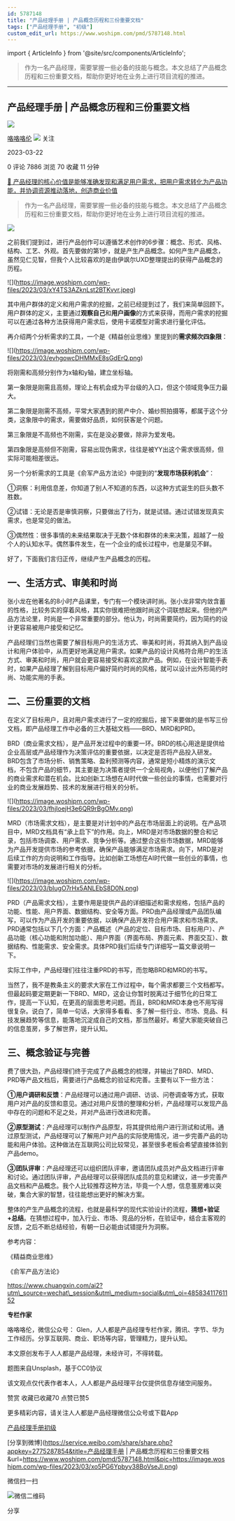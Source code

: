 ```yaml
---
id: 5787148
title: "产品经理手册 | 产品概念历程和三份重要文档"
tags: ["产品经理手册", "初级"]
custom_edit_url: https://www.woshipm.com/pmd/5787148.html
---
```

import { ArticleInfo } from '@site/src/components/ArticleInfo';

<ArticleInfo
    author="咯咯咯伦"
    authorLink="https://www.woshipm.com/u/37757"
    published="2023-03-22"
    views={7886}
    comments={0}
    collects={70}
/>

> 作为一名产品经理，需要掌握一些必备的技能与概念。本文总结了产品概念历程和三份重要文档，帮助你更好地在业务上进行项目流程的推进。

---

## 产品经理手册 | 产品概念历程和三份重要文档

[![](https://static.woshipm.com/pmapp_avatar_20230206214416_7466.jpeg?imageView2/1/w/72/h/72/q/100)](https://www.woshipm.com/u/37757)

[咯咯咯伦](https://www.woshipm.com/u/37757) ![](https://static.woshipm.com/tag/1121_1@2x.png) 关注

2023-03-22

0 评论 7886 浏览 70 收藏 11 分钟

[🔗 产品经理的核心价值是能够准确发现和满足用户需求，把用户需求转化为产品功能，并协调资源推动落地，创造商业价值](https://ke.qidianla.com/courses/90pm)

> 作为一名产品经理，需要掌握一些必备的技能与概念。本文总结了产品概念历程和三份重要文档，帮助你更好地在业务上进行项目流程的推进。

![](https://image.woshipm.com/wp-files/2023/03/xo5PG6Ypbyv38BoVseJI.png)

之前我们提到过，进行产品创作可以遵循艺术创作的6步骤：概念、形式、风格、结构、工艺、外观。首先要做的第1步，就是产生产品概念。如何产生产品概念，虽然见仁见智，但我个人比较喜欢的是由伊飒尔UXD整理提出的获得产品概念的历程。

![\](https://image.woshipm.com/wp-files/2023/03/xY4TS3AZknLst2BTKvvr.jpeg)

其中用户群体的定义和用户需求的挖掘，之前已经提到过了，我们来简单回顾下。用户群体的定义，主要通过**观察自己**和**用户画像**的方式来获得，而用户需求的挖掘可以在通过各种方法获得用户需求后，使用卡诺模型对需求进行量化评估。

再介绍两个分析需求的工具，一个是《精益创业思维》里提到的**需求频次四象限**：

![\](https://image.woshipm.com/wp-files/2023/03/evhgowcDHMMxE8sGdErQ.png)

将刚需和高频分别作为x轴和y轴，建立坐标轴。

第一象限是刚需且高频，理论上有机会成为平台级的入口，但这个领域竞争压力最大。

第二象限是刚需不高频，平常大家遇到的房产中介、婚纱照拍摄等，都属于这个分类，这象限中的需求，需要做好品质，如何获客是个问题。

第三象限是不高频也不刚需，实在是没必要做，除非为爱发电。

第四象限是高频但不刚需，容易出现伪需求，往往是被YY出这个需求很高频，但实际可能相差很远。

另一个分析需求的工具是《俞军产品方法论》中提到的“**发现市场获利机会**”：

①洞察：利用信息差，你知道了别人不知道的东西，以这种方式诞生的巨头数不胜数。

②试错：无论是否是审慎洞察，只要做出了行为，就是试错。通过试错发现真实需求，也是常见的做法。

③偶然性：很多事情的未来结果取决于无数个体和群体的未来决策，超越了一般个人的认知水平。偶然事件发生，在一个企业的成长过程中，也是屡见不鲜。

好了，下面我们言归正传，继续产生产品概念的历程。

## 一、生活方式、审美和时尚

张小龙在他著名的8小时产品课里，专门有一个模块讲时尚。张小龙非常内敛含蓄的性格，比较务实的穿着风格，其实你很难把他跟时尚这个词联想起来。但他的产品方法论里，时尚是一个非常重要的部分。他认为，时尚需要简约，因为简约的设计更容易被用户接受和记忆。

产品经理们当然也需要了解目标用户的生活方式、审美和时尚，将其纳入到产品设计和用户体验中，从而更好地满足用户需求。如果产品的设计风格符合用户的生活方式、审美和时尚，用户就会更容易接受和喜欢这款产品。例如，在设计智能手表时，如果产品经理了解到目标用户偏好简约时尚的风格，就可以设计出外形简约时尚、功能实用的手表。

## 二、三份重要的文档

在定义了目标用户，且对用户需求进行了一定的挖掘后，接下来要做的是书写三份文档，即产品经理工作中必备的三大基础文档——BRD、MRD和PRD。

BRD（商业需求文档），是产品开发过程中的重要一环。BRD的核心用途是提供给企业高层或产品经理作为决策评估的重要依据，以决定是否将产品投入研发。BRD包含了市场分析、销售策略、盈利预测等内容，通常是短小精炼的演示文档，不包含产品的细节，其主要是为决策者提供一个全局视角，以便他们了解产品的商业需求和潜在机会。比如创新工场想在AI时代做一些创业的事情，也需要对行业的商业发展趋势、技术的发展进行相关的分析。

![\](https://image.woshipm.com/wp-files/2023/03/fhjIoejH3e6QR9rBgOMv.png)

MRD（市场需求文档），是主要是对计划中的产品在市场层面上的说明。在产品项目中，MRD文档具有“承上启下”的作用。向上，MRD是对市场数据的整合和记录，包括市场调查、用户需求、竞争分析等。通过整合这些市场数据，MRD能够为产品开发提供市场的参考依据，确保产品能够满足市场需求。向下，MRD是对后续工作的方向说明和工作指导。比如创新工场想在AI时代做一些创业的事情，也需要对市场的发展进行相关的分析。

![\](https://image.woshipm.com/wp-files/2023/03/bIugO7rHx5ANLEbS8D0N.png)

PRD（产品需求文档），主要作用是提供产品的详细描述和需求规格，包括产品的功能、性能、用户界面、数据结构、安全等方面。PRD由产品经理或产品团队编写，可以作为产品开发的重要依据，以确保产品开发符合用户需求和市场需求。PRD通常包括以下几个方面：产品概述（产品的定位、目标市场、目标用户）、产品功能（核心功能和附加功能）、用户界面（界面布局、界面元素、界面交互）、数据结构、性能需求、安全需求。具体PRD我们后续专门详细写一篇文章说明一下。

实际工作中，产品经理们往往注重PRD的书写，而忽略BRD和MRD的书写。

当然了，我不是教条主义的要求大家在工作过程中，每个需求都要三个文档都写。但最起码要定期更新一下BRD、MRD，这会让你暂时脱离过于细节化的日常工作，提高一下认知，在更高的层面思考问题。而且，BRD和MRD本身也不用写得很复杂。说白了，简单一句话，大家得多看看、多了解一些行业、市场、竞品、科技发展趋势等信息，能落地沉淀成自己的文档，那当然最好。希望大家能突破自己的信息茧房，多了解世界，提升认知。

## 三、概念验证与完善

费了很大劲，产品经理们终于完成了产品概念的梳理，并输出了BRD、MRD、PRD等产品文档后，需要进行产品概念的验证和完善。主要有以下一些方法：

**①用户调研和反馈**：产品经理可以通过用户调研、访谈、问卷调查等方式，获取用户对产品的反馈和意见。通过对用户反馈的整理和分析，产品经理可以发现产品中存在的问题和不足之处，并对产品进行改进和完善。

**②原型测试**：产品经理可以制作产品原型，将其提供给用户进行测试和试用。通过原型测试，产品经理可以了解用户对产品的实际使用情况，进一步完善产品的功能和用户体验。这种做法在互联网公司比较常见，甚至很多老板会希望直接体验到产品demo。

**③团队评审**：产品经理还可以组织团队评审，邀请团队成员对产品文档进行评审和讨论。通过团队评审，产品经理可以获得团队成员的意见和建议，进一步完善产品文档和产品概念。我个人比较推荐这种方法，毕竟一个人想，信息茧房难以突破，集合大家的智慧，往往能想出更好的解决方案。

整体的产生产品概念的流程，也就是最科学的现代实验设计的流程，**猜想+验证+总结**。在猜想过程中，加入行业、市场、竞品的分析，在验证中，结合主客观的反馈，之后不断总结经验，有朝一日必能由试错提升为洞察。

参考内容：

《精益商业思维》

《俞军产品方法论》

https://www.chuangxin.com/ai2?utm\_source=wechat\_session&utm\_medium=social&utm\_oi=48583411761152

**专栏作家**

咯咯咯伦，微信公众号： Glen，人人都是产品经理专栏作家，腾讯、字节、华为工作经历。分享互联网、商业、职场等内容，管理精力，提升认知。

本文原创发布于人人都是产品经理，未经许可，不得转载。

题图来自Unsplash，基于CC0协议

该文观点仅代表作者本人，人人都是产品经理平台仅提供信息存储空间服务。

赞赏 收藏已收藏70 点赞已赞5

更多精彩内容，请关注人人都是产品经理微信公众号或下载App

[产品经理手册](https://www.woshipm.com/tag/%e4%ba%a7%e5%93%81%e7%bb%8f%e7%90%86%e6%89%8b%e5%86%8c)[初级](https://www.woshipm.com/tag/%e5%88%9d%e7%ba%a7)

[分享到微博](https://service.weibo.com/share/share.php?appkey=2775287854&title=产品经理手册 | 产品概念历程和三份重要文档&url=https://www.woshipm.com/pmd/5787148.html&pic=https://image.woshipm.com/wp-files/2023/03/xo5PG6Ypbyv38BoVseJI.png)

微信扫一扫

![微信二维码](https://api.pwmqr.com/qrcode/create/?url=https://www.woshipm.com/pmd/5787148.html)

分享